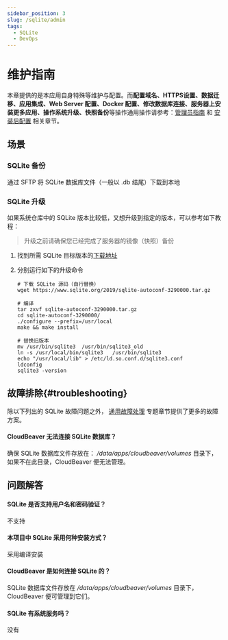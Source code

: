 ```yaml
---
sidebar_position: 3
slug: /sqlite/admin
tags:
  - SQLite
  - DevOps
---
```


# 维护指南

本章提供的是本应用自身特殊等维护与配置。而**配置域名、HTTPS设置、数据迁移、应用集成、Web Server 配置、Docker 配置、修改数据库连接、服务器上安装更多应用、操作系统升级、快照备份**等操作通用操作请参考：[管理员指南](../administrator) 和 [安装后配置](../install/setup/) 相关章节。

## 场景

### SQLite 备份

通过 SFTP 将 SQLite 数据库文件（一般以 .db 结尾）下载到本地

### SQLite 升级

如果系统仓库中的 SQLite 版本比较低，又想升级到指定的版本，可以参考如下教程： 

> 升级之前请确保您已经完成了服务器的镜像（快照）备份

1. 找到所需 SQLite 目标版本的[下载地址](https://www.sqlite.org/chronology.html)

2. 分别运行如下的升级命令
   ```
   # 下载 SQLite 源码（自行替换）
   wget https://www.sqlite.org/2019/sqlite-autoconf-3290000.tar.gz

   # 编译
   tar zxvf sqlite-autoconf-3290000.tar.gz 
   cd sqlite-autoconf-3290000/
   ./configure --prefix=/usr/local
   make && make install
   
   # 替换旧版本
   mv /usr/bin/sqlite3  /usr/bin/sqlite3_old
   ln -s /usr/local/bin/sqlite3   /usr/bin/sqlite3
   echo "/usr/local/lib" > /etc/ld.so.conf.d/sqlite3.conf
   ldconfig
   sqlite3 -version
   ```

## 故障排除{#troubleshooting}

除以下列出的 SQLite 故障问题之外， [通用故障处理](../troubleshooting) 专题章节提供了更多的故障方案。 

#### CloudBeaver 无法连接 SQLite 数据库？

确保 SQLite 数据库文件存放在： */data/apps/cloudbeaver/volumes* 目录下，如果不在此目录，CloudBeaver 便无法管理。

## 问题解答

#### SQLite 是否支持用户名和密码验证？

不支持

#### 本项目中 SQLite 采用何种安装方式？

采用编译安装

#### CloudBeaver 是如何连接 SQLite 的？

SQLite 数据库文件存放在 */data/apps/cloudbeaver/volumes* 目录下，CloudBeaver 便可管理到它们。

#### SQLite 有系统服务吗？

没有